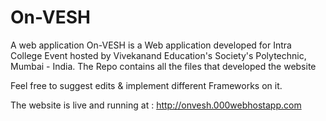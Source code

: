 # On-VESH
A web application
On-VESH is a Web application developed for Intra College Event hosted by Vivekanand Education's Society's Polytechnic, Mumbai - India.
The Repo contains all the files that developed the website

Feel free to suggest edits & implement different Frameworks on it.

The website is live and running at : http://onvesh.000webhostapp.com

     
